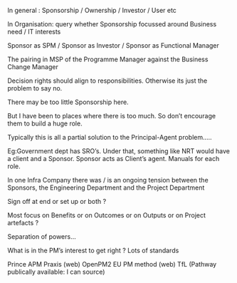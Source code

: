 In general : Sponsorship / Ownership / Investor / User etc

In Organisation: query whether Sponsorship focussed around Business need / IT interests

Sponsor as SPM / Sponsor as Investor / Sponsor as Functional Manager

The pairing in MSP of the Programme Manager against the Business Change Manager

Decision rights should align to responsibilities. Otherwise its just the problem to say no. 

There may be too little Sponsorship here. 

But I have been to places where there is too much. So don’t encourage them to build a huge role. 

Typically this is all a partial solution to the Principal-Agent problem…..

Eg:Government dept has  SRO’s. Under that, something like NRT would have a client and a Sponsor. Sponsor acts as Client’s agent. Manuals for each role. 

In one Infra Company there was / is an ongoing tension between the Sponsors, the Engineering Department and the Project Department

Sign off at end or set up or both ?

Most focus on Benefits or on Outcomes or on Outputs or on Project artefacts ?

Separation of powers…

What is in the PM’s interest to get right ?
Lots of standards

Prince
APM
Praxis (web)
OpenPM2 EU PM method (web)
TfL (Pathway publically available: I can source)